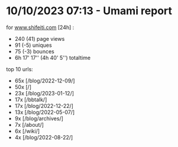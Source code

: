 # 10/10/2023 07:13 - Umami report
for www.shifeiti.com [24h] :

 - 240 (41) page views
 - 91 (-5) uniques
 - 75 (-3) bounces
 - 6h 17' 17'' (4h 40' 5'') totaltime


top 10 urls:
 - 65x [/blog/2022-12-09/]
 - 50x [/]
 - 23x [/blog/2023-01-12/]
 - 17x [/bbtalk/]
 - 17x [/blog/2022-12-22/]
 - 13x [/blog/2022-05-07/]
 - 9x [/blog/archives/]
 - 7x [/about/]
 - 6x [/wiki/]
 - 4x [/blog/2022-08-22/]


